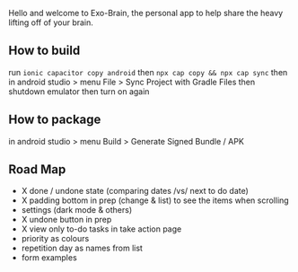 Hello and welcome to Exo-Brain, the personal app to help share the heavy lifting off of your brain.


## How to build

run ```ionic capacitor copy android``` then ```npx cap copy && npx cap sync```
then in android studio > menu File > Sync Project with Gradle Files
then shutdown emulator then turn on again

## How to package

in android studio > menu Build > Generate Signed Bundle / APK

## Road Map

- X done / undone state (comparing dates /vs/ next to do date)
- X padding bottom in prep (change & list) to see the items when scrolling
- settings (dark mode & others)
- X undone button in prep
- X view only to-do tasks in take action page
- priority as colours
- repetition day as names from list
- form examples

